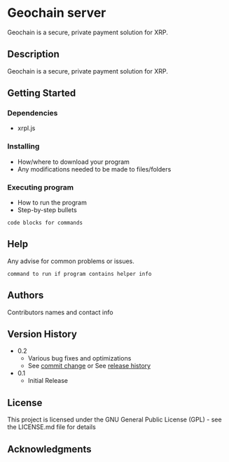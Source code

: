 # Geochain server

Geochain is a secure, private payment solution for XRP.

## Description

Geochain is a secure, private payment solution for XRP.

## Getting Started

### Dependencies

* xrpl.js

### Installing

* How/where to download your program
* Any modifications needed to be made to files/folders

### Executing program

* How to run the program
* Step-by-step bullets
```
code blocks for commands
```

## Help

Any advise for common problems or issues.
```
command to run if program contains helper info
```

## Authors

Contributors names and contact info


## Version History

* 0.2
    * Various bug fixes and optimizations
    * See [commit change]() or See [release history]()
* 0.1
    * Initial Release

## License

This project is licensed under the GNU General Public License (GPL) - see the LICENSE.md file for details

## Acknowledgments

